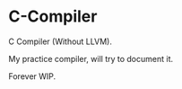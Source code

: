 # C-Compiler
C Compiler (Without LLVM).

My practice compiler, will try to document it.

Forever WIP.
